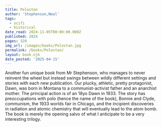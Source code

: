 ```yaml
---
title: Polostan
author: 'Stephenson,Neal'
tags:
  - scifi
  - historical
date_read: 2024-11-05T00:00:00.000Z
published: 2024
pages: 320
img_url: /images/books/Polostan.jpg
permalink: /books/Polostan/
layout: book.njk
date_posted: '2025-04-15'
---
```

Another fun unique book from Mr Stephenson, who manages to never reinvent the wheel but instead swings between wildly different settings and stories with each new publication. Our plucky, athletic, pretty protagonist, Dawn, was born in Montana to a communist-activist father and an anarchist mother. The principal action is of an 18yo Dawn in 1933. The story has preoccupations with polo (hence the name of the book), Bonnie and Clyde, communism, the 1933 worlds fair in Chicago, and the incipient discoveries in radiation and atomic chemistry that will eventually lead to the atom bomb. The book is merely the opening salvo of what I anticipate to be a very interesting trilogy.
